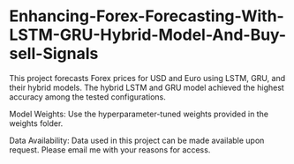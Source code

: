 # Enhancing-Forex-Forecasting-With-LSTM-GRU-Hybrid-Model-And-Buy-sell-Signals
This project forecasts Forex prices for USD and Euro using LSTM, GRU, and their hybrid models. The hybrid LSTM and GRU model achieved the highest accuracy among the tested configurations.

Model Weights: Use the hyperparameter-tuned weights provided in the weights folder.

Data Availability: Data used in this project can be made available upon request. Please email me with your reasons for access.
